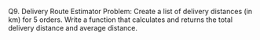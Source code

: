 Q9. Delivery Route Estimator
Problem: Create a list of delivery distances (in km) for 5 orders. Write a function that calculates and returns the total delivery distance and average distance.